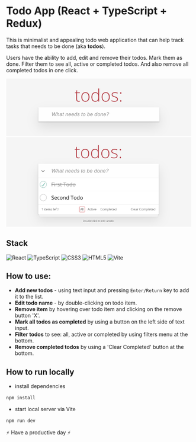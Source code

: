 # Todo App (React + TypeScript + Redux)

This is minimalist and appealing todo web application that can help track tasks that needs to be done (aka **todos**).

Users have the ability to add, edit and remove their todos. Mark them as done. Filter them to see all, active or completed todos. And also remove all completed todos in one click.

<img width='500' alt='todo-app-preview' src='./src/assets/todo-app-preview1.png'>

<img width='500' alt='todo-app-preview' src='./src/assets/todo-app-preview2.png'>

## Stack

![React](https://img.shields.io/badge/react-%2320232a.svg?style=for-the-badge&logo=react&logoColor=%2361DAFB)
![TypeScript](https://img.shields.io/badge/TypeScript-007ACC?style=for-the-badge&logo=typescript&logoColor=white)
![CSS3](https://img.shields.io/badge/css3-%231572B6.svg?style=for-the-badge&logo=css3&logoColor=white)
![HTML5](https://img.shields.io/badge/html5-%23E34F26.svg?style=for-the-badge&logo=html5&logoColor=white)
![Vite](https://img.shields.io/badge/vite-%23646CFF.svg?style=for-the-badge&logo=vite&logoColor=white)

## How to use:

- **Add new todos** - using text input and pressing `Enter/Return` key to add it to the list.
- **Edit todo name** - by double-clicking on todo item.
- **Remove item** by hovering over todo item and clicking on the remove button 'X'.
- **Mark all todos as completed** by using a button on the left side of text input.
- **Filter todos** to see: all, active or completed by using filters menu at the bottom.
- **Remove completed todos** by using a 'Clear Completed' button at the bottom.

## How to run locally

- install dependencies

```js
npm install
```

- start local server via Vite

```js
npm run dev
```

⚡ Have a productive day ⚡
